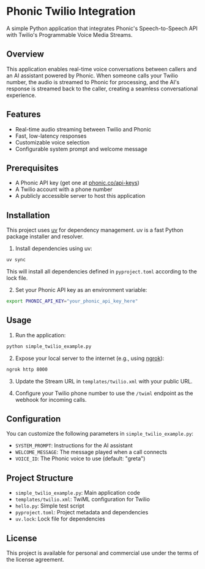 # Phonic Twilio Integration

A simple Python application that integrates Phonic's Speech-to-Speech API with Twilio's Programmable Voice Media Streams.

## Overview

This application enables real-time voice conversations between callers and an AI assistant powered by Phonic. When someone calls your Twilio number, the audio is streamed to Phonic for processing, and the AI's response is streamed back to the caller, creating a seamless conversational experience.

## Features

- Real-time audio streaming between Twilio and Phonic
- Fast, low-latency responses
- Customizable voice selection
- Configurable system prompt and welcome message

## Prerequisites

- A Phonic API key (get one at [phonic.co/api-keys](https://phonic.co/api-keys))
- A Twilio account with a phone number
- A publicly accessible server to host this application

## Installation

This project uses [uv](https://github.com/astral-sh/uv) for dependency management. uv is a fast Python package installer and resolver.

1. Install dependencies using uv:

```bash
uv sync
```

This will install all dependencies defined in `pyproject.toml` according to the lock file.

2. Set your Phonic API key as an environment variable:

```bash
export PHONIC_API_KEY="your_phonic_api_key_here"
```

## Usage

1. Run the application:

```bash
python simple_twilio_example.py
```

2. Expose your local server to the internet (e.g., using [ngrok](https://ngrok.com/)):

```bash
ngrok http 8000
```

3. Update the Stream URL in `templates/twilio.xml` with your public URL.

4. Configure your Twilio phone number to use the `/twiml` endpoint as the webhook for incoming calls.

## Configuration

You can customize the following parameters in `simple_twilio_example.py`:

- `SYSTEM_PROMPT`: Instructions for the AI assistant
- `WELCOME_MESSAGE`: The message played when a call connects
- `VOICE_ID`: The Phonic voice to use (default: "greta")

## Project Structure

- `simple_twilio_example.py`: Main application code
- `templates/twilio.xml`: TwiML configuration for Twilio
- `hello.py`: Simple test script
- `pyproject.toml`: Project metadata and dependencies
- `uv.lock`: Lock file for dependencies

## License

This project is available for personal and commercial use under the terms of the license agreement.